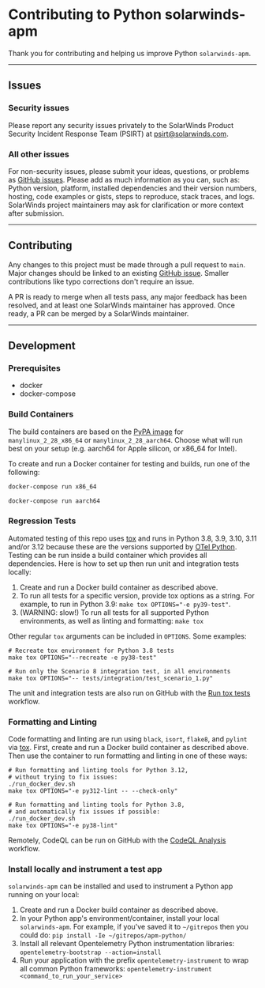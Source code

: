 # Contributing to Python solarwinds-apm

Thank you for contributing and helping us improve Python `solarwinds-apm`.

----

## Issues

### Security issues

Please report any security issues privately to the SolarWinds Product Security Incident Response Team (PSIRT) at [psirt@solarwinds.com](mailto:psirt@solarwinds.com).

### All other issues

For non-security issues, please submit your ideas, questions, or problems as [GitHub issues](https://github.com/solarwinds/apm-python/issues). Please add as much information as you can, such as: Python version, platform, installed dependencies and their version numbers, hosting, code examples or gists, steps to reproduce, stack traces, and logs. SolarWinds project maintainers may ask for clarification or more context after submission.

----
## Contributing

Any changes to this project must be made through a pull request to `main`. Major changes should be linked to an existing [GitHub issue](https://github.com/solarwinds/apm-python/issues). Smaller contributions like typo corrections don't require an issue.

A PR is ready to merge when all tests pass, any major feedback has been resolved, and at least one SolarWinds maintainer has approved. Once ready, a PR can be merged by a SolarWinds maintainer.

----
## Development

### Prerequisites

* docker
* docker-compose

### Build Containers

The build containers are based on the [PyPA image](https://github.com/pypa/manylinux) for `manylinux_2_28_x86_64` or `manylinux_2_28_aarch64`. Choose what will run best on your setup (e.g. aarch64 for Apple silicon, or x86_64 for Intel).

To create and run a Docker container for testing and builds, run one of the following:
```bash
docker-compose run x86_64
```

```bash
docker-compose run aarch64
```

### Regression Tests

Automated testing of this repo uses [tox](https://tox.readthedocs.io) and runs in Python 3.8, 3.9, 3.10, 3.11 and/or 3.12 because these are the versions supported by [OTel Python](https://github.com/open-telemetry/opentelemetry-python/blob/main/tox.ini). Testing can be run inside a build container which provides all dependencies. Here is how to set up then run unit and integration tests locally:

1. Create and run a Docker build container as described above.
2. To run all tests for a specific version, provide tox options as a string. For example, to run in Python 3.9: `make tox OPTIONS="-e py39-test"`.
3. (WARNING: slow!) To run all tests for all supported Python environments, as well as linting and formatting: `make tox`

Other regular `tox` arguments can be included in `OPTIONS`. Some examples:

```
# Recreate tox environment for Python 3.8 tests
make tox OPTIONS="--recreate -e py38-test"

# Run only the Scenario 8 integration test, in all environments
make tox OPTIONS="-- tests/integration/test_scenario_1.py"
```

The unit and integration tests are also run on GitHub with the [Run tox tests](https://github.com/solarwinds/apm-python/actions/workflows/run_tox_tests.yaml) workflow.

### Formatting and Linting

Code formatting and linting are run using `black`, `isort`, `flake8`, and `pylint` via [tox](https://tox.readthedocs.io). First, create and run a Docker build container as described above. Then use the container to run formatting and linting in one of these ways:

```
# Run formatting and linting tools for Python 3.12,
# without trying to fix issues:
./run_docker_dev.sh
make tox OPTIONS="-e py312-lint -- --check-only"

# Run formatting and linting tools for Python 3.8,
# and automatically fix issues if possible:
./run_docker_dev.sh
make tox OPTIONS="-e py38-lint"
```

Remotely, CodeQL can be run on GitHub with the [CodeQL Analysis](https://github.com/solarwinds/apm-python/actions/workflows/codeql_analysis.yaml) workflow.

### Install locally and instrument a test app

`solarwinds-apm` can be installed and used to instrument a Python app running on your local:

1. Create and run a Docker build container as described above.
2. In your Python app's environment/container, install your local `solarwinds-apm`. For example, if you've saved it to `~/gitrepos` then you could do:
  ```pip install -Ie ~/gitrepos/apm-python/```
3. Install all relevant Opentelemetry Python instrumentation libraries:
  ```opentelemetry-bootstrap --action=install```
4. Run your application with the prefix `opentelemetry-instrument` to wrap all common Python frameworks:
    ```opentelemetry-instrument <command_to_run_your_service>```
